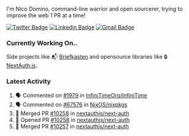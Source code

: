 
I'm Nico Domino, command-line warrior and open sourcerer, trying to improve the web 1 PR at a time!

[![Twitter Badge](https://img.shields.io/badge/-@ndom91-1ca0f1?style=flat-square&labelColor=1ca0f1&logo=twitter&logoColor=white&link=https://twitter.com/ndom91)](https://twitter.com/ndom91) [![Linkedin Badge](https://img.shields.io/badge/-ndom91-blue?style=flat-square&logo=Linkedin&logoColor=white&link=https://www.linkedin.com/in/ndom91/)](https://www.linkedin.com/in/ndom91/) [![Gmail Badge](https://img.shields.io/badge/-yo@ndo.dev-c14438?style=flat-square&logo=mail.ru&logoColor=white&link=mailto:yo@ndo.dev)](mailto:yo@ndo.dev)

### Currently Working On..

Side projects like 📬 [Briefkasten](https://briefkastenhq.com) and opensource libraries like 🔒 [NextAuth.js](https://github.com/nextauthjs/next-auth).

<!--START_SECTION_PROFILE_VIEWS:readme-info-->
<!--END_SECTION_PROFILE_VIEWS:readme-info-->

<!--START_SECTION_DAILY_COMMIT:readme-info-->
<!--END_SECTION_DAILY_COMMIT:readme-info-->

<!--START_SECTION_WEEKLY_COMMIT:readme-info-->
<!--END_SECTION_WEEKLY_COMMIT:readme-info-->

### Latest Activity

<!--START_SECTION:activity-->
1. 🗣 Commented on [#1979](https://github.com/InfiniTimeOrg/InfiniTime/issues/1979#issuecomment-1987166312) in [InfiniTimeOrg/InfiniTime](https://github.com/InfiniTimeOrg/InfiniTime)
2. 🗣 Commented on [#67576](https://github.com/NixOS/nixpkgs/pull/67576#issuecomment-1986846372) in [NixOS/nixpkgs](https://github.com/NixOS/nixpkgs)
3. 🎉 Merged PR [#10258](https://github.com/nextauthjs/next-auth/pull/10258) in [nextauthjs/next-auth](https://github.com/nextauthjs/next-auth)
4. 💪 Opened PR [#10258](https://github.com/nextauthjs/next-auth/pull/10258) in [nextauthjs/next-auth](https://github.com/nextauthjs/next-auth)
5. 🎉 Merged PR [#10257](https://github.com/nextauthjs/next-auth/pull/10257) in [nextauthjs/next-auth](https://github.com/nextauthjs/next-auth)
<!--END_SECTION:activity-->
